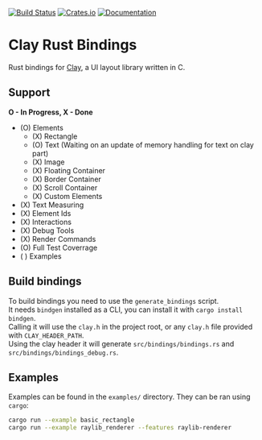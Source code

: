 [![Build Status](https://github.com/clay-ui-rs/clay/actions/workflows/ci.yaml/badge.svg)](https://github.com/clay-ui-rs/clay/actions?workflow=Rust%20CI)
[![Crates.io](https://img.shields.io/crates/v/clay-layout.svg)](https://crates.io/crates/clay-layout)
[![Documentation](https://docs.rs/clay-layout/badge.svg)](https://docs.rs/clay-layout)

# Clay Rust Bindings

Rust bindings for [Clay](https://github.com/nicbarker/clay), a UI layout library written in C.

## Support

**O - In Progress, X - Done**

- (O) Elements
  - (X) Rectangle
  - (O) Text (Waiting on an update of memory handling for text on clay part)
  - (X) Image
  - (X) Floating Container
  - (X) Border Container
  - (X) Scroll Container
  - (X) Custom Elements
- (X) Text Measuring
- (X) Element Ids
- (X) Interactions
- (X) Debug Tools
- (X) Render Commands
- (O) Full Test Coverrage
- ( ) Examples

## Build bindings

To build bindings you need to use the `generate_bindings` script. \
It needs `bindgen` installed as a CLI, you can install it with `cargo install bindgen`. \
Calling it will use the `clay.h` in the project root, or any `clay.h` file provided with `CLAY_HEADER_PATH`. \
Using the clay header it will generate `src/bindings/bindings.rs` and `src/bindings/bindings_debug.rs`.

## Examples

Examples can be found in the `examples/` directory. They can be ran using `cargo`:

```sh
cargo run --example basic_rectangle
cargo run --example raylib_renderer --features raylib-renderer
```

